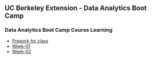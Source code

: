## UC Berkeley Extension - Data Analytics Boot Camp ##

### Data Analytics Boot Camp Course Learning ###

- [Prework for class](https://github.com/dvinay/ucb-extension/tree/master/pre-work)
- [Week-01](https://github.com/dvinay/ucb-extension/tree/master/week-01)
- [Week-02](https://github.com/dvinay/ucb-extension/tree/master/week-02)

